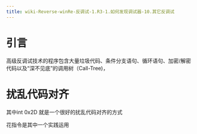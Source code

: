 ```yaml
---
title: wiki-Reverse-winRe-反调试-1.R3-1.如何发现调试器-10.其它反调试
---
```

# 引言

高级反调试技术的程序包含大量垃圾代码、条件分支语句、循环语句、加密/解密代码以及“深不见底”的调用树（Call-Tree)，



# 扰乱代码对齐

其中int 0x2D 就是一个很好的扰乱代码对齐的方式

花指令是其中一个实践运用






